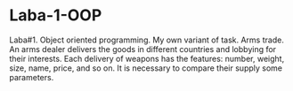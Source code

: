 # Laba-1-OOP
Laba#1. Object oriented programming. My own variant of task. Arms trade.
An arms dealer delivers the goods in different countries and lobbying for their interests.
Each delivery of weapons has the features: number, weight, size, name, price, and so on. 
It is necessary to compare their supply some parameters.
